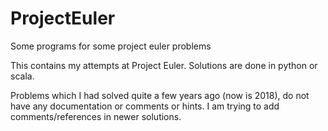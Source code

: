 # ProjectEuler
Some programs for some project euler problems

This contains my attempts at Project Euler.
Solutions are done in python or scala.

Problems which I had solved quite a few years ago (now is 2018), do not have any documentation or comments or hints. I am trying to add
comments/references in newer solutions.

